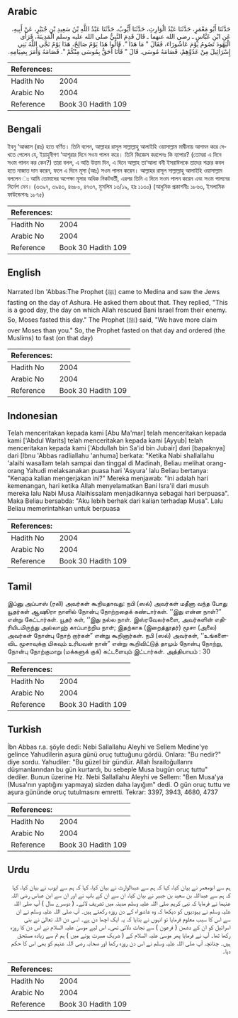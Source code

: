 ## Arabic


<div dir="rtl" lang="ar" style={{fontSize:'larger',backgroundColor:'#f8f9fa',padding:20}}>
حَدَّثَنَا أَبُو مَعْمَرٍ، حَدَّثَنَا عَبْدُ الْوَارِثِ، حَدَّثَنَا أَيُّوبُ، حَدَّثَنَا عَبْدُ اللَّهِ بْنُ سَعِيدِ بْنِ جُبَيْرٍ، عَنْ أَبِيهِ، عَنِ ابْنِ عَبَّاسٍ ـ رضى الله عنهما ـ قَالَ قَدِمَ النَّبِيُّ صلى الله عليه وسلم الْمَدِينَةَ، فَرَأَى الْيَهُودَ تَصُومُ يَوْمَ عَاشُورَاءَ، فَقَالَ ‏"‏ مَا هَذَا ‏"‏‏.‏ قَالُوا هَذَا يَوْمٌ صَالِحٌ، هَذَا يَوْمٌ نَجَّى اللَّهُ بَنِي إِسْرَائِيلَ مِنْ عَدُوِّهِمْ، فَصَامَهُ مُوسَى‏.‏ قَالَ ‏"‏ فَأَنَا أَحَقُّ بِمُوسَى مِنْكُمْ ‏"‏‏.‏ فَصَامَهُ وَأَمَرَ بِصِيَامِهِ‏.‏
</div>
<div style={{backgroundColor:'#f8f9fa',padding:20, marginBottom: 10}}><table> <thead> <tr> <th>References:</th> <th></th> </tr> </thead> <tbody><tr><td>Hadith No</td><td>2004</td></tr><tr><td>Arabic No</td><td>2004</td></tr><tr><td>Reference</td><td>Book 30 Hadith 109</td></tr></tbody></table></div>

## Bengali


<div dir="ltr" lang="bn" style={{fontSize:'larger',backgroundColor:'#f8f9fa',padding:20}}>
ইবনু ‘আব্বাস (রাঃ) হতে বর্ণিত। তিনি বলেন, আল্লাহর রাসূল সাল্লাল্লাহু আলাইহি ওয়াসাল্লাম মাদ্বীনায় আগমন করে দেখতে পেলেন যে, ইয়াহুদীগণ ‘আশূরার দিনে সওম পালন করে। তিনি জিজ্ঞেস করলেনঃ কি ব্যাপার? (তোমরা এ দিনে সওম পালন কর কেন?) তারা বলল, এ অতি উত্তম দিন, এ দিনে আল্লাহ তা‘আলা বনী ইসরাঈলকে তাদের শত্রুর কবল হতে নাজাত দান করেন, ফলে এ দিনে মূসা (আঃ) সওম পালন করেন। আল্লাহর রাসূল সাল্লাল্লাহু আলাইহি ওয়াসাল্লাম বললেন ঃ আমি তোমাদের অপেক্ষা মূসার অধিক নিকটবর্তী, এরপর তিনি এ দিনে সওম পালন করেন এবং সওম পালনের নির্দেশ দেন। (৩৩৯৭, ৩৯৪৩, ৪৬৮০, ৪৭৩৭, মুসলিম ১৩/১৯, হাঃ ১১৩০) (আধুনিক প্রকাশনীঃ ১৮৬৩, ইসলামিক ফাউন্ডেশনঃ ১৮৭৫)
</div>
<div style={{backgroundColor:'#f8f9fa',padding:20, marginBottom: 10}}><table> <thead> <tr> <th>References:</th> <th></th> </tr> </thead> <tbody><tr><td>Hadith No</td><td>2004</td></tr><tr><td>Arabic No</td><td>2004</td></tr><tr><td>Reference</td><td>Book 30 Hadith 109</td></tr></tbody></table></div>

## English


<div dir="ltr" lang="en" style={{fontSize:'larger',backgroundColor:'#f8f9fa',padding:20}}>
Narrated Ibn 'Abbas:The Prophet (ﷺ) came to Medina and saw the Jews fasting on the day of Ashura. He asked them about that. They replied, "This is a good day, the day on which Allah rescued Bani Israel from their enemy. So, Moses fasted this day." The Prophet (ﷺ) said, "We have more claim over Moses than you." So, the Prophet fasted on that day and ordered (the Muslims) to fast (on that day)
</div>
<div style={{backgroundColor:'#f8f9fa',padding:20, marginBottom: 10}}><table> <thead> <tr> <th>References:</th> <th></th> </tr> </thead> <tbody><tr><td>Hadith No</td><td>2004</td></tr><tr><td>Arabic No</td><td>2004</td></tr><tr><td>Reference</td><td>Book 30 Hadith 109</td></tr></tbody></table></div>

## Indonesian


<div dir="ltr" lang="id" style={{fontSize:'larger',backgroundColor:'#f8f9fa',padding:20}}>
Telah menceritakan kepada kami [Abu Ma'mar] telah menceritakan kepada kami ['Abdul Warits] telah menceritakan kepada kami [Ayyub] telah menceritakan kepada kami ['Abdullah bin Sa'id bin Jubair] dari [bapaknya] dari [Ibnu 'Abbas radliallahu 'anhuma] berkata: "Ketika Nabi shallallahu 'alaihi wasallam telah sampai dan tinggal di Madinah, Beliau melihat orang-orang Yahudi melaksanakan puasa hari 'Asyura' lalu Beliau bertanya: "Kenapa kalian mengerjakan ini?" Mereka menjawab: "Ini adalah hari kemenangan, hari ketika Allah menyelamatkan Bani Isra'il dari musuh mereka lalu Nabi Musa Alaihissalam menjadikannya sebagai hari berpuasa". Maka Beliau bersabda: "Aku lebih berhak dari kalian terhadap Musa". Lalu Beliau memerintahkan untuk berpuasa
</div>
<div style={{backgroundColor:'#f8f9fa',padding:20, marginBottom: 10}}><table> <thead> <tr> <th>References:</th> <th></th> </tr> </thead> <tbody><tr><td>Hadith No</td><td>2004</td></tr><tr><td>Arabic No</td><td>2004</td></tr><tr><td>Reference</td><td>Book 30 Hadith 109</td></tr></tbody></table></div>

## Tamil


<div dir="ltr" lang="ta" style={{fontSize:'larger',backgroundColor:'#f8f9fa',padding:20}}>
இப்னு அப்பாஸ் (ரலி) அவர்கள் கூறியதாவது: நபி (ஸல்) அவர்கள் மதீனா வந்த போது யூதர்கள் ஆஷூரா நாளில் நோன்பு நோற்றதைக் கண்டார்கள். ‘‘இது என்ன நாள்?” என்று கேட்டார்கள். யூதர் கள், ‘‘இது நல்ல நாள். இஸ்ரவேலர்களை, அவர்களின் எதிரியிடமிருந்து அல்லாஹ் காப்பாற்றிய நாள்; இதற்காக (இறைத்தூதர்) மூசா (அலை) அவர்கள் நோன்பு நோற் றார்கள்” என்று கூறினார்கள். நபி (ஸல்) அவர்கள், ‘‘உங்களைவிட மூசாவுக்கு மிகவும் உரியவன் நான்” என்று கூறிவிட்டுத் தாமும் நோன்பு நோற்று, நோன்பு நோற்குமாறு (மக்களுக் குக்) கட்டளையும் இட்டார்கள். அத்தியாயம் : 30
</div>
<div style={{backgroundColor:'#f8f9fa',padding:20, marginBottom: 10}}><table> <thead> <tr> <th>References:</th> <th></th> </tr> </thead> <tbody><tr><td>Hadith No</td><td>2004</td></tr><tr><td>Arabic No</td><td>2004</td></tr><tr><td>Reference</td><td>Book 30 Hadith 109</td></tr></tbody></table></div>

## Turkish


<div dir="ltr" lang="tr" style={{fontSize:'larger',backgroundColor:'#f8f9fa',padding:20}}>
İbn Abbas r.a. şöyle dedi: Nebi Sallallahu Aleyhi ve Sellem Medine'ye gelince Yahudilerin aşura günü oruç tuttuğunu gördü. Onlara: "Bu nedir?" diye sordu. Yahudiler: "Bu güzel bir gündür. Allah İsrailoğullarını düşmanlarından bu gün kurtardı, bu sebeple Musa bugün oruç tuttu" dediler. Bunun üzerine Hz. Nebi Sallallahu Aleyhi ve Sellem: "Ben Musa'ya (Musa'nın yaptığını yapmaya) sizden daha layığım" dedi. O gün oruç tuttu ve aşura gününde oruç tutulmasını emretti. Tekrar: 3397, 3943, 4680, 4737
</div>
<div style={{backgroundColor:'#f8f9fa',padding:20, marginBottom: 10}}><table> <thead> <tr> <th>References:</th> <th></th> </tr> </thead> <tbody><tr><td>Hadith No</td><td>2004</td></tr><tr><td>Arabic No</td><td>2004</td></tr><tr><td>Reference</td><td>Book 30 Hadith 109</td></tr></tbody></table></div>

## Urdu


<div dir="rtl" lang="ur" style={{fontSize:'larger',backgroundColor:'#f8f9fa',padding:20}}>
ہم سے ابومعمر نے بیان کیا، کہا کہ ہم سے عبدالوارث نے بیان کیا، کہا کہ ہم سے ایوب نے بیان کیا، کہا کہ ہم سے عبداللہ بن سعید بن جبیر نے بیان کیا، ان سے ان کے باپ نے اور ان سے ابن عباس رضی اللہ عنہما نے فرمایا کہ نبی کریم صلی اللہ علیہ وسلم مدینہ میں تشریف لائے۔ ( دوسرے سال ) آپ صلی اللہ علیہ وسلم نے یہودیوں کو دیکھا کہ وہ عاشوراء کے دن روزہ رکھتے ہیں۔ آپ صلی اللہ علیہ وسلم نے ان سے اس کا سبب معلوم فرمایا تو انہوں نے بتایا کہ یہ ایک اچھا دن ہے۔ اسی دن اللہ تعالیٰ نے بنی اسرائیل کو ان کے دشمن ( فرعون ) سے نجات دلائی تھی۔ اس لیے موسیٰ علیہ السلام نے اس دن کا روزہ رکھا تھا۔ آپ نے فرمایا پھر موسیٰ علیہ السلام کے ( شریک مسرت ہونے میں ) ہم تم سے زیادہ مستحق ہیں۔ چنانچہ آپ صلی اللہ علیہ وسلم نے اس دن روزہ رکھا اور صحابہ رضی اللہ عنہم کو بھی اس کا حکم دیا۔
</div>
<div style={{backgroundColor:'#f8f9fa',padding:20, marginBottom: 10}}><table> <thead> <tr> <th>References:</th> <th></th> </tr> </thead> <tbody><tr><td>Hadith No</td><td>2004</td></tr><tr><td>Arabic No</td><td>2004</td></tr><tr><td>Reference</td><td>Book 30 Hadith 109</td></tr></tbody></table></div>